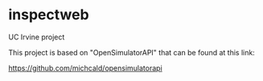 inspectweb
==========

UC Irvine project

This project is based on "OpenSimulatorAPI" that can be found at this link:

https://github.com/michcald/opensimulatorapi
